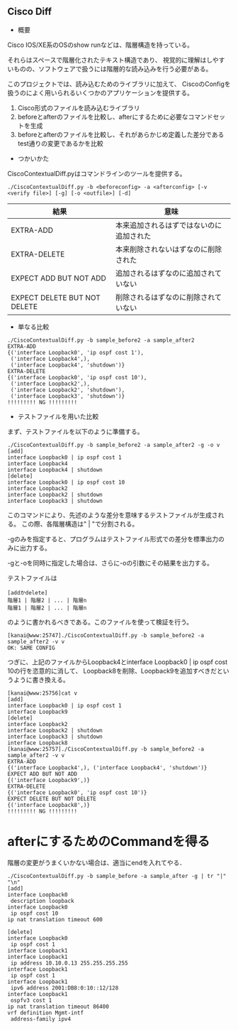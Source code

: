 Cisco Diff
-----------

- 概要

Cisco IOS/XE系のOSのshow runなどは、階層構造を持っている。

それらはスペースで階層化されたテキスト構造であり、
視覚的に理解はしやすいものの、ソフトウェアで扱うには階層的な読み込みを行う必要がある。

このプロジェクトでは、読み込むためのライブラリに加えて、
CiscoのConfigを扱うのによく用いられるいくつかのアプリケーションを提供する。

1. Cisco形式のファイルを読み込むライブラリ
1. beforeとafterのファイルを比較し、afterにするために必要なコマンドセットを生成
1. beforeとafterのファイルを比較し、それがあらかじめ定義した差分であるtest通りの変更であるかを比較


- つかいかた

CiscoContextualDiff.pyはコマンドラインのツールを提供する。

```
./CiscoContextualDiff.py -b <beforeconfig> -a <afterconfig> [-v <verify file>] [-g] [-o <outfile>] [-d]
```

|結果|意味|
|--|--|
|EXTRA-ADD|本来追加されるはずではないのに追加された|
|EXTRA-DELETE|本来削除されないはずなのに削除された|
|EXPECT ADD BUT NOT ADD|追加されるはずなのに追加されていない|
|EXPECT DELETE BUT NOT DELETE|削除されるはずなのに削除されていない|


- 単なる比較
```
./CiscoContextualDiff.py -b sample_before2 -a sample_after2
EXTRA-ADD
{('interface Loopback0', 'ip ospf cost 1'),
 ('interface Loopback4',),
 ('interface Loopback4', 'shutdown')}
EXTRA-DELETE
{('interface Loopback0', 'ip ospf cost 10'),
 ('interface Loopback2',),
 ('interface Loopback2', 'shutdown'),
 ('interface Loopback3', 'shutdown')}
!!!!!!!!! NG !!!!!!!!!
```

- テストファイルを用いた比較

まず、テストファイルを以下のように準備する。
```
./CiscoContextualDiff.py -b sample_before2 -a sample_after2 -g -o v
[add]
interface Loopback0 | ip ospf cost 1
interface Loopback4
interface Loopback4 | shutdown
[delete]
interface Loopback0 | ip ospf cost 10
interface Loopback2
interface Loopback2 | shutdown
interface Loopback3 | shutdown
```
このコマンドにより、先述のような差分を意味するテストファイルが生成される。
この際、各階層構造は" | "で分割される。

-gのみを指定すると、プログラムはテストファイル形式での差分を標準出力のみに出力する。

-gと-oを同時に指定した場合は、さらに-oの引数にその結果を出力する。

テストファイルは
```
[addかdelete]
階層1 | 階層2 | ... | 階層n
階層1 | 階層2 | ... | 階層n
```
のように書かれるべきである。このファイルを使って検証を行う。

```
[kanai@www:25747]./CiscoContextualDiff.py -b sample_before2 -a sample_after2 -v v
OK: SAME CONFIG
```

つぎに、上記のファイルからLoopback4とinterface Loopback0 | ip ospf cost 10の行を恣意的に消して、
Loopback8を削除、Loopback9を追加すべきだというように書き換える。

```
[kanai@www:25756]cat v
[add]
interface Loopback0 | ip ospf cost 1
interface Loopback9
[delete]
interface Loopback2
interface Loopback2 | shutdown
interface Loopback3 | shutdown
interface Loopback8
[kanai@www:25757]./CiscoContextualDiff.py -b sample_before2 -a sample_after2 -v v
EXTRA-ADD
{('interface Loopback4',), ('interface Loopback4', 'shutdown')}
EXPECT ADD BUT NOT ADD
{('interface Loopback9',)}
EXTRA-DELETE
{('interface Loopback0', 'ip ospf cost 10')}
EXPECT DELETE BUT NOT DELETE
{('interface Loopback8',)}
!!!!!!!!! NG !!!!!!!!!
```

# afterにするためのCommandを得る
階層の変更がうまくいかない場合は、適当にendを入れてやる．

```
./CiscoContextualDiff.py -b sample_before -a sample_after -g | tr "|" "\n"
[add]
interface Loopback0 
 description loopback
interface Loopback0 
 ip ospf cost 10
ip nat translation timeout 600

[delete]
interface Loopback0 
 ip ospf cost 1
interface Loopback1
interface Loopback1 
 ip address 10.10.0.13 255.255.255.255
interface Loopback1 
 ip ospf cost 1
interface Loopback1 
 ipv6 address 2001:DB8:0:10::12/128
interface Loopback1 
 ospfv3 cost 1
ip nat translation timeout 86400
vrf definition Mgmt-intf 
 address-family ipv4
```
